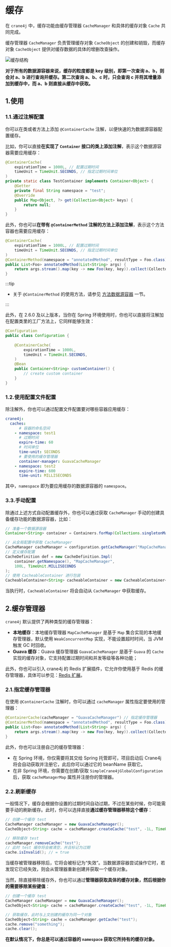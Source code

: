 # 缓存

在 `crane4j` 中，缓存功能由缓存管理器 `CacheManager` 和具体的缓存对象 `Cache` 共同完成。

缓存管理器 `CacheManager` 负责管理缓存对象 `CacheObject` 的创建和销毁，而缓存对象 `CacheObject` 提供对缓存数据的具体的增删改查操作。

![缓存结构](https://img.xiajibagao.top/image-20230225011748030.png)

**对于所有的数据源容器来说，缓存的粒度都是 key 级别，即第一次查询 a、b，则会对 a、b 进行查询并缓存。第二次查询 a、b、c 时，只会查询 c 并将其增量添加到缓存中，而 a、b 则直接从缓存中获取。**

## 1.使用

### 1.1.通过注解配置

你可以在类或者方法上添加 `@ContainerCache` 注解，以便快速的为数据源容器配置缓存。

比如，你可以直接**在实现了 `Container` 接口的类上添加注解**，表示这个数据源容器需要应用缓存：

~~~java
@ContainerCache(
    expirationTime = 1000L, // 配置过期时间
    timeUnit = TimeUnit.SECONDS, // 指定过期时间单位
)
private static class TestContainer implements Container<Object> {
    @Getter
    private final String namespace = "test";
    @Override
    public Map<Object, ?> get(Collection<Object> keys) {
        return null;
    }
}
~~~

此外，你也可以**在带有 `@ContainerMethod` 注解的方法上添加注解**，表示这个方法容器也需要应用缓存：

~~~java
@ContainerCache(
    expirationTime = 1000L, // 配置过期时间
    timeUnit = TimeUnit.SECONDS, // 指定过期时间单位
)
@ContainerMethod(namespace = "annotatedMethod", resultType = Foo.class)
public List<Foo> annotatedMethod(List<String> args) {
    return args.stream().map(key -> new Foo(key, key)).collect(Collectors.toList());
}
~~~

:::tip

- 关于 `@ContainerMethod` 的使用方法，请参见 [方法数据源容器](./../basic/container/method_container.md) 一节。

:::

此外，在 2.6.0 及以上版本，当你在 Spring 环境使用时，你也可以直接将注解加在配置类里的工厂方法上，它同样能够生效：

~~~java
@Configuration
public class Configuration {
    
    @ContainerCache(
        expirationTime = 1000L,
        timeUnit = TimeUnit.SECONDS,
    )
    @Bean
    public Container<String> customContainer() {
        // create custom container
    }
}
~~~

### 1.2.使用配置文件配置

除注解外，你也可以通过配置文件配置要对哪些容器应用缓存：

~~~yml
crane4j:
  caches:
  	  # 容器的命名空间
    - namespace: test1
      # 过期时间
      expire-time: 60
      # 时间单位
      time-unit: SECONDS
      # 要使用的缓存管理器
	  container-manager: GuavaCacheManager
    - namespace: test2
      expire-time: 600
      time-unit: MILLISECONDS
~~~

其中，`namespace` 即为要应用缓存的数据源容器的 `namespace`。

### 3.3.手动配置

除通过上述方式自动配置缓存外，你也可以通过获取 `CacheManager` 手动的创建具备缓存功能的数据源容器，比如：

~~~java
// 准备一个数据源容器
Container<String> container = Containers.forMap(Collections.singletonMap("test", 1));

// 从全局配置中获取 CacheManager
CacheManager cacheManager = configuration.getCacheManager("MapCacheManager");
// 定义缓存配置
CacheDefinition def = new CacheDefinition.Impl(
    container.getNamespace(), "MapCacheManager", 
    100L, TimeUnit.MILLISECONDS
);
// 使用 CacheableContainer 进行包装
CacheableContainer<String> cacheableContainer = new CacheableContainer<>(container, def, cacheManager);
~~~

当执行时，`CacheableContainer` 将会自动从 `CacheManager` 中获取缓存。

## 2.缓存管理器

`crane4j` 默认提供了两种类型的缓存管理器：

- **本地缓存**：本地缓存管理器 `MapCacheManager` 是基于 `Map` 集合实现的本地缓存管理器，默认使用 `WeakConcurrentMap` 实现，不能设置超时时间，当 JVM 触发 GC 时回收。
- **Guava 缓存**：Guava 缓存管理器 `GuavaCacheManager` 是基于 `Guava` 的 `Cache` 实现的缓存对象，它支持配置过期时间和并发等级等各种功能；

此外，你也可以引入 crane4j 的 Redis 扩展插件，它允许你使用基于 Redis 的缓存管理器，具体可以参见：[Redis 扩展](./../extension/redis_extension.md)。

### 2.1.指定缓存管理器

在使用 `@ContainerCache` 注解时，你可以通过 `cacheManager` 属性指定要使用的管理器：

```java
@ContainerCache(cacheManager = "GuavaCacheManager") // 指定缓存管理器
@ContainerMethod(namespace = "annotatedMethod", resultType = Foo.class)
public List<Foo> annotatedMethod(List<String> args) {
    return args.stream().map(key -> new Foo(key, key)).collect(Collectors.toList());
}
```

此外，你也可以注册自己的缓存管理器：

- 在 Spring 环境，你仅需要将其交给 Spring 托管即可，项目启动后 Crane4j 将会自动获取并注册它，此后你可以通过它的 beanName 获取它。
- 在非 Spring 环境，你需要在创建/获取 `SimpleCrane4jGlobalConfiguration` 后，获取 `cacheManagerMap` 属性并注册你的管理器。

### 2.2.刷新缓存

一般情况下，缓存会根据你设置的过期时间自动过期，不过在某些时候，你可能需要手动的刷新缓存。此时，你可以选择直接**通过缓存管理器移除这个缓存**：

~~~java
// 创建一个缓存 test
CacheManager cacheManager = new GuavaCacheManager();
CacheObject<String> cache = cacheManager.createCache("test", -1L, TimeUnit.MILLISECONDS);

// 移除缓存 test
cacheManager.removeCache("test");
// 此时 test 缓存将会被清空，并且标记为过期
cache.isInvalid(); // = true
~~~

当缓存被管理器移除后，它将会被标记为“失效”。当数据源容器尝试操作它时，若发现它已经失效，则会从管理器重新创建并获取一个缓存对象。

当然，除直接移除缓存外，你也可以通过**管理器获取具体的缓存对象，然后根据你的需要移除某些键值**：

~~~java
// 创建一个缓存 test
CacheManager cacheManager = new GuavaCacheManager();
CacheObject<String> cache = cacheManager.createCache("test", -1L, TimeUnit.MILLISECONDS);

// 获取缓存，此时与上文创建的缓存为同一个对象
CacheObject<String> cache = cacheManager.getCache("test");
cache.remove("something");
cache.clear();
~~~

**在默认情况下，你总是可以通过容器的 `namespace` 获取它所持有的缓存对象。**

